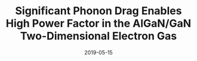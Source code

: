 ---
title: "Significant Phonon Drag Enables High Power Factor in the AlGaN/GaN Two-Dimensional Electron Gas"
collection: publications
permalink: /publication/2019-05-15-Thermo_1
date: 2019-05-15
venue: 'ACS Nano Letters'
paperurl: 'https://doi.org/10.1021/acs.nanolett.9b00901'
citation: 'Yalamarthy, A.S., Muñoz Rojo, M., Bruefach, A., Boone, D. Dowling, K.M., Satterthwaite, P.F., Goldhaber-Gordon, D., Pop, E. and Senesky, D.G., “Significant Phonon Drag Enables High Power Factor in the AlGaN/GaN Two-Dimensional Electron Gas”, Nano letters. 2019.'
link: 'https://doi.org/10.1021/acs.nanolett.9b00901'
category: 'Thermo'

---